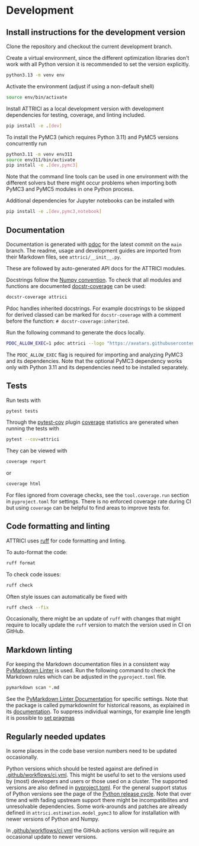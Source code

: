 # Development

## Install instructions for the development version

Clone the repository and checkout the current development branch.

Create a virtual environment, since the different optimization libraries don't work with all Python version it is
recommended to set the version explicitly.

```bash
python3.13 -m venv env
```

Activate the environment (adjust if using a non-default shell)

```bash
source env/bin/activate
```

Install ATTRICI as a local development version with development dependencies for testing, coverage, and linting included.

```bash
pip install -e .[dev]
```

To install the PyMC3 (which requires Python 3.11) and PyMC5 versions concurrently run

```bash
python3.11 -m venv env311
source env311/bin/activate
pip install -e .[dev,pymc3]
```

Note that the command line tools can be used in one environment with the different solvers but there might occur
problems when importing both PyMC3 and PyMC5 modules in one Python process.

Additional dependencies for Jupyter notebooks can be installed with

```bash
pip install -e .[dev,pymc3,notebook]
```

## Documentation

Documentation is generated with [pdoc](https://pdoc.dev/) for the latest commit on the `main` branch.
The readme, usage and development guides are imported from their Markdown files, see `attrici/__init__.py`.

These are followed by auto-generated API docs for the ATTRICI modules.

Docstrings follow the [Numpy convention](https://numpydoc.readthedocs.io/en/latest/format.html).
To check that all modules and functions are documented
[docstr-coverage](https://github.com/HunterMcGushion/docstr_coverage) can be used:

```bash
docstr-coverage attrici
```

Pdoc handles inherited docstrings. For example docstrings to be skipped for derived classed can be marked
for `docstr-coverage` with a comment before the function: `# docstr-coverage:inherited`.

Run the following command to generate the docs locally.

```bash
PDOC_ALLOW_EXEC=1 pdoc attrici --logo "https://avatars.githubusercontent.com/u/7933269?s=200&v=4" --docformat numpy --math
```

The `PDOC_ALLOW_EXEC` flag is required for importing and analyzing PyMC3 and its dependencies.
Note that the optional PyMC3 dependency works only with Python 3.11 and its dependencies
need to be installed separately.

## Tests

Run tests with

```bash
pytest tests
```

Through the [pytest-cov](https://github.com/pytest-dev/pytest-cov) plugin [coverage](https://coverage.readthedocs.io)
statistics are generated when running the tests with

```bash
pytest --cov=attrici
```

They can be viewed with

```bash
coverage report
```

or

```bash
coverage html
```

For files ignored from coverage checks, see the `tool.coverage.run` section in `pyproject.toml` for settings.
There is no enforced coverage rate during CI but using `coverage` can be helpful to find areas to improve tests for.

## Code formatting and linting

ATTRICI uses [ruff](https://docs.astral.sh/ruff/) for code formatting and linting.

To auto-format the code:

```bash
ruff format
```

To check code issues:

```bash
ruff check
```

Often style issues can automatically be fixed with

```bash
ruff check --fix
```

Occasionally, there might be an update of `ruff` with changes that might require to locally update the `ruff` version
to match the version used in CI on GitHub.

## Markdown linting

For keeping the Markdown documentation files in a consistent way
[PyMarkdown Linter](https://pypi.org/project/pymarkdownlnt/)
is used.
Run the following command to check the Markdown rules which can be adjusted in the `pyproject.toml` file.

```bash
pymarkdown scan *.md
```

See the [PyMarkdown Linter Documentation](https://pymarkdown.readthedocs.io/en/latest/rules/) for specific settings.
Note that the package is called pymarkdownlnt for historical reasons, as explained in its
[documentation](https://pymarkdown.readthedocs.io/en/latest/#why-is-this-application-referred-to-as-pymarkdown-and-pymarkdownlnt).
To suppress individual warnings, for example line length it is possible to
[set pragmas](https://pymarkdown.readthedocs.io/en/latest/advanced_plugins/#suppressing-rule-failures)

## Regularly needed updates

In some places in the code base version numbers need to be updated occasionally.

Python versions which should be tested against are defined in [.github/workflows/ci.yml](.github/workflows/ci.yml).
This might be useful to set to the versions used by (most) developers and users or those used on a cluster.
The supported versions are also defined in [pyproject.toml](pyproject.toml).
For the general support status of Python versions see the page of the
[Python release cycle](https://devguide.python.org/versions/).
Note that over time and with fading upstream support there might be incompatibilites
and unresolvable dependencies.
Some work-arounds and patches are already defined in `attrici.estimation.model_pymc3`
to allow for installation with newer versions of Python and Numpy.

In [.github/workflows/ci.yml](.github/workflows/ci.yml) the GitHub actions version will require an occasional
update to newer versions.
